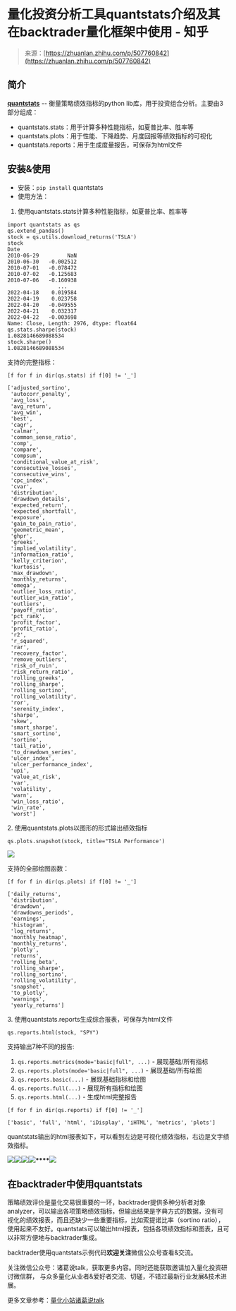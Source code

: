 <!--yml
category: 交易
date: 2023-09-17 20:13:01
-->

# 量化投资分析工具quantstats介绍及其在backtrader量化框架中使用 - 知乎

> 来源：[https://zhuanlan.zhihu.com/p/507760842](https://zhuanlan.zhihu.com/p/507760842)

## **简介**

**[quantstats](https://link.zhihu.com/?target=https%3A//github.com/ranaroussi/quantstats)** -- 衡量策略绩效指标的python lib库，用于投资组合分析。主要由3部分组成：

*   quantstats.stats：用于计算多种性能指标，如夏普比率、胜率等
*   quantstats.plots：用于性能、下降趋势、月度回报等绩效指标的可视化
*   quantstats.reports：用于生成度量报告，可保存为html文件

## **安装&使用**

*   安装：`pip install` quantstats
*   使用方法：

1.  使用quantstats.stats计算多种性能指标，如夏普比率、胜率等

```
import quantstats as qs
qs.extend_pandas()
stock = qs.utils.download_returns('TSLA')
stock
Date
2010-06-29         NaN
2010-06-30   -0.002512
2010-07-01   -0.078472
2010-07-02   -0.125683
2010-07-06   -0.160938
                ...   
2022-04-18    0.019584
2022-04-19    0.023758
2022-04-20   -0.049555
2022-04-21    0.032317
2022-04-22   -0.003698
Name: Close, Length: 2976, dtype: float64
qs.stats.sharpe(stock)
1.0828146689088534
stock.sharpe()
1.0828146689088534 
```

支持的完整指标：

```
[f for f in dir(qs.stats) if f[0] != '_']

['adjusted_sortino',
 'autocorr_penalty',
 'avg_loss',
 'avg_return',
 'avg_win',
 'best',
 'cagr',
 'calmar',
 'common_sense_ratio',
 'comp',
 'compare',
 'compsum',
 'conditional_value_at_risk',
 'consecutive_losses',
 'consecutive_wins',
 'cpc_index',
 'cvar',
 'distribution',
 'drawdown_details',
 'expected_return',
 'expected_shortfall',
 'exposure',
 'gain_to_pain_ratio',
 'geometric_mean',
 'ghpr',
 'greeks',
 'implied_volatility',
 'information_ratio',
 'kelly_criterion',
 'kurtosis',
 'max_drawdown',
 'monthly_returns',
 'omega',
 'outlier_loss_ratio',
 'outlier_win_ratio',
 'outliers',
 'payoff_ratio',
 'pct_rank',
 'profit_factor',
 'profit_ratio',
 'r2',
 'r_squared',
 'rar',
 'recovery_factor',
 'remove_outliers',
 'risk_of_ruin',
 'risk_return_ratio',
 'rolling_greeks',
 'rolling_sharpe',
 'rolling_sortino',
 'rolling_volatility',
 'ror',
 'serenity_index',
 'sharpe',
 'skew',
 'smart_sharpe',
 'smart_sortino',
 'sortino',
 'tail_ratio',
 'to_drawdown_series',
 'ulcer_index',
 'ulcer_performance_index',
 'upi',
 'value_at_risk',
 'var',
 'volatility',
 'warn',
 'win_loss_ratio',
 'win_rate',
 'worst'] 
```

2\. 使用quantstats.plots以图形的形式输出绩效指标

```
qs.plots.snapshot(stock, title="TSLA Performance') 
```

![](img/d01a8558e006f4138720e3e9d352127b.png)

支持的全部绘图函数：

```
[f for f in dir(qs.plots) if f[0] != '_']

['daily_returns',
 'distribution',
 'drawdown',
 'drawdowns_periods',
 'earnings',
 'histogram',
 'log_returns',
 'monthly_heatmap',
 'monthly_returns',
 'plotly',
 'returns',
 'rolling_beta',
 'rolling_sharpe',
 'rolling_sortino',
 'rolling_volatility',
 'snapshot',
 'to_plotly',
 'warnings',
 'yearly_returns'] 
```

3\. 使用quantstats.reports生成综合报表，可保存为html文件

`qs.reports.html(stock, "SPY")`

支持输出7种不同的报告:

1.  `qs.reports.metrics(mode='basic|full", ...)` - 展现基础/所有指标
2.  `qs.reports.plots(mode='basic|full", ...)` - 展现基础/所有绘图
3.  `qs.reports.basic(...)` - 展现基础指标和绘图
4.  `qs.reports.full(...)` - 展现所有指标和绘图
5.  `qs.reports.html(...)` - 生成html完整报告

```
[f for f in dir(qs.reports) if f[0] != '_'] 
```

`['basic', 'full', 'html', 'iDisplay', 'iHTML', 'metrics', 'plots']`

quantstats输出的html报表如下，可以看到左边是可视化绩效指标，右边是文字绩效指标。

**![](img/d2845dbba24a9f4dd5529c6f73285e78.png)**![](img/c48942f97bc404a79bf8ac25b6a452a4.png)![](img/669c66b931c6d84d630c4908a2adb3ce.png)**![](img/e9e0821f6cb900ecc7f974d66f57a9a0.png)****![](img/6f471b64a8acb31dd35979d4cbde4182.png)**

## **在backtrader中使用quantstats**

策略绩效评价是量化交易很重要的一环，backtrader提供多种分析者对象analyzer，可以输出各项策略绩效指标，但输出结果是字典方式的数据，没有可视化的绩效报表，而且还缺少一些重要指标，比如索提诺比率（sortino ratio），使用起来不友好。quantstats可以输出html报表，包括各项绩效指标和图表，且可以非常方便地与backtrader集成。

backtrader使用quantstats示例代码**欢迎关注**微信公众号查看&交流。

关注微信公众号：诸葛说talk，获取更多内容。同时还能获取邀请加入量化投资研讨微信群， 与众多量化从业者&爱好者交流、切磋，不错过最新行业发展&技术进展。

更多文章参考：[量化小站诸葛说talk](https://link.zhihu.com/?target=https%3A//www.zhugetalk.cn)